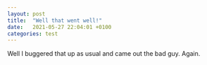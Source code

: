 ```yaml
---
layout: post
title:  "Well that went well!"
date:   2021-05-27 22:04:01 +0100
categories: test
---
```


Well I buggered that up as usual and came out the bad guy. Again.